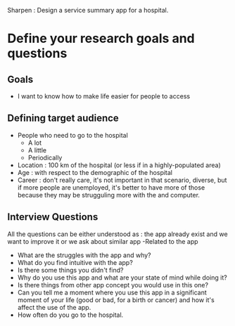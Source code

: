 Sharpen : Design a service summary app for a hospital. 
# Define your research goals and questions
## Goals  
- I want to know how to make life easier for people to access 

## Defining target audience
- People who need to go to the hospital
  - A lot
  - A little
  - Periodically 
- Location : 100 km of the hospital (or less if in a highly-populated area)
- Age : with respect to the demographic of the hospital
- Career : don't really care, it's not important in that scenario, diverse, but if more people are unemployed, it's better to have more of those because they may be strugguling more with the and computer.

## Interview Questions
All the questions can be either understood as : the app already exist and we want to improve it or we ask about similar app
-Related to the app
  - What are the struggles with the app and why?
  - What do you find intuitive with the app?
  - Is there some things you didn't find?
  - Why do you use this app and what are your state of mind while doing it? 
  - Is there things from other app concept you would use in this one?
  - Can you tell me a moment where you use this app in a significant moment of your life (good or bad, for a birth or cancer) and how it's affect the use of the app.
- How often do you go to the hospital.